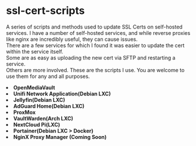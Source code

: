 # ssl-cert-scripts
A series of scripts and methods used to update SSL Certs on self-hosted services.
I have a number of self-hosted services, and while reverse proxies like nginx are incredibly useful, they can cause issues.
<br>
There are a few services for which I found it was easier to update the cert within the service itself.
<br>
Some are as easy as uploading the new cert via SFTP and restarting a service.
<br>
Others are more involved. These are the scripts I use. You are welcome to use them for any and all purposes.
<br>
<li><strong>OpenMediaVault</strong></li>
<li><strong>Unifi Network Application(Debian LXC)</strong></li>
<li><strong>Jellyfin(Debian LXC)</strong></li>
<li><strong>AdGuard Home(Debian LXC)</strong></li>
<li><strong>ProxMox</strong></li>
<li><strong>VaultWarden(Arch LXC)</strong></li>
<li><strong>NextCloud Pi(LXC)</strong></li>
<li><strong>Portainer(Debian LXC > Docker)</strong></li>
<li><strong>NginX Proxy Manager (Coming Soon)</strong></li>
<br><br>

